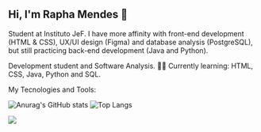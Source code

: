 ## Hi, I'm Rapha Mendes 👋

Student at Instituto JeF. I have more affinity with front-end development (HTML & CSS), UX/UI design (Figma) and database analysis (PostgreSQL), but still practicing back-end development (Java and Python).

Development student and Software Analysis. 👨‍💻
Currently learning: HTML, CSS, Java, Python and SQL.

My Tecnologies and Tools:

![Anurag's GitHub stats](https://github-readme-stats.vercel.app/api?username=raphaxnz&show_icons=true&theme=default)
![Top Langs](https://github-readme-stats.vercel.app/api/top-langs/?username=raphaxnz&layout=compact&theme=default)

<img src="https://img.shields.io/pypi/pyversions/:packageNamestyle=for-the-badge&logo=NOME_DO_ICONE&logoColor=white" />


